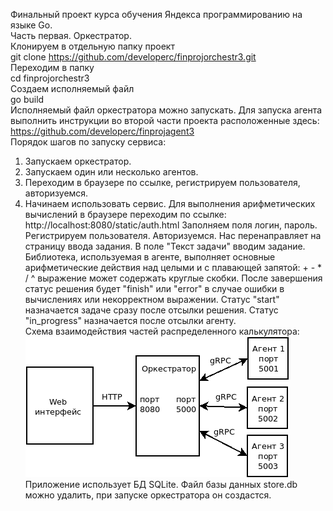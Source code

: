 Финальный проект курса обучения Яндекса программированию на языке Go.  
Часть первая. Оркестратор.  
Клонируем в отдельную папку проект  
git clone https://github.com/developerc/finprojorchestr3.git  
Переходим в папку  
cd finprojorchestr3   
Создаем исполняемый файл  
go build  
Исполняемый файл оркестратора можно запускать. Для запуска агента выполнить инструкции во второй части проекта
расположенные здесь: https://github.com/developerc/finprojagent3  
Порядок шагов по запуску сервиса:  
1. Запускаем оркестратор.
2. Запускаем один или несколько агентов.
3. Переходим в браузере по ссылке, регистрируем пользователя, авторизуемся. 
4. Начинаем использовать сервис.
Для выполнения арифметических вычислений в браузере переходим по ссылке: http://localhost:8080/static/auth.html
Заполняем поля логин, пароль. Регистрируем пользователя. Авторизуемся. Нас перенаправляет на страницу ввода задания.
В поле "Текст задачи" вводим задание. Библиотека, используемая в агенте, выполняет основные арифметические действия над целыми и c плавающей запятой: + - * / ^ выражение может содержать круглые скобки. После завершения статус решения будет "finish" или "error" в случае ошибки в вычислениях или некорректном выражении. Статус "start" назначается задаче сразу после отсылки решения. Статус "in_progress" назначается после отсылки агенту.  
Схема взаимодействия частей распределенного калькулятора:  
![calculator diagram](Calculator.png)  
Приложение использует БД SQLite. Файл базы данных store.db можно удалить, при запуске оркестратора он создастся.